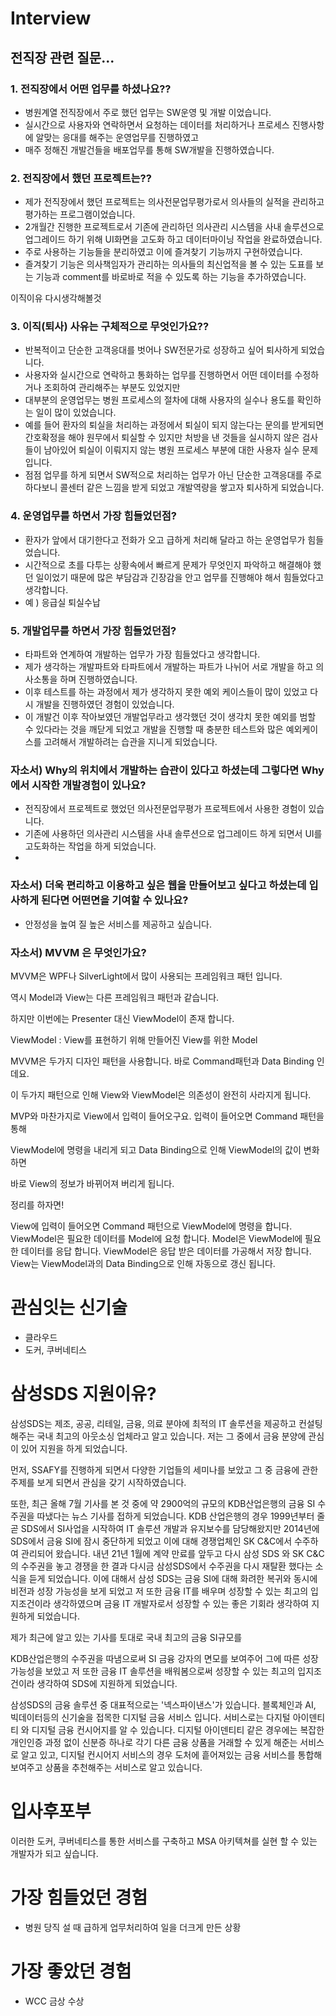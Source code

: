 # Interview

## 전직장 관련 질문...

### 1. 전직장에서 어떤 업무를 하셨나요??
- 병원계열 전직장에서 주로 했던 업무는 SW운영 및 개발 이었습니다.
- 실시간으로 사용자와 연락하면서 요청하는 데이터를 처리하거나 프로세스 진행사항에 
    알맞는 응대를 해주는 운영업무를 진행하였고 
- 매주 정해진 개발건들을 배포업무를 통해 SW개발을 진행하였습니다.


### 2. 전직장에서 했던 프로젝트는??
- 제가 전직장에서 했던 프로젝트는 의사전문업무평가로서 의사들의 실적을 관리하고 평가하는 프로그램이었습니다.
- 2개월간 진행한 프로젝트로서 기존에 관리하던 의사관리 시스템을 사내 솔루션으로 업그레이드 하기 위해 UI화면을 고도화 하고 데이터마이닝 작업을 완료하였습니다.
- 주로 사용하는 기능들을 분리하였고 이에 즐겨찾기 기능까지 구현하였습니다.
- 즐겨찾기 기능은 의사책임자가 관리하는 의사들의 최신업적을 볼 수 있는 도표를 보는 기능과 comment를 바로바로 적을 수 있도록 하는 기능을 추가하였습니다.

이직이유 다시생각해볼것
### 3. 이직(퇴사) 사유는 구체적으로 무엇인가요??
- 반복적이고 단순한 고객응대를 벗어나 SW전문가로 성장하고 싶어 퇴사하게 되었습니다.
- 사용자와 실시간으로 연락하고 통화하는 업무를 진행하면서 어떤 데이터를 수정하거나 조회하여 관리해주는 부분도 있었지만
- 대부분의 운영업무는 병원 프로세스의 절차에 대해 사용자의 실수나 용도를 확인하는 일이 많이 있었습니다.
- 예를 들어 환자의 퇴실을 처리하는 과정에서 퇴실이 되지 않는다는 문의를 받게되면 간호확정을 해야 원무에서 퇴실할 수 있지만
    처방을 낸 것들을 실시하지 않은 검사들이 남아있어 퇴실이 이뤄지지 않는 병원 프로세스 부분에 대한 사용자 실수 문제입니다.
- 점점 업무를 하게 되면서 SW적으로 처리하는 업무가 아닌 단순한 고객응대를 주로 하다보니
콜센터 같은 느낌을 받게 되었고 개발역량을 쌓고자 퇴사하게 되었습니다.


### 4. 운영업무를 하면서 가장 힘들었던점?
- 환자가 앞에서 대기한다고 전화가 오고 급하게 처리해 달라고 하는 운영업무가 힘들었습니다. 
- 시간적으로 초를 다투는 상황속에서 빠르게 문제가 무엇인지 파악하고 해결해야 했던 일이었기 때문에 많은 부담감과 긴장감을 안고 업무를 진행해야 해서 힘들었다고 생각합니다.
- 예 ) 응급실 퇴실수납

### 5. 개발업무를 하면서 가장 힘들었던점?
- 타파트와 연계하여 개발하는 업무가 가장 힘들었다고 생각합니다.
- 제가 생각하는 개발파트와 타파트에서 개발하는 파트가 나뉘어 서로 개발을 하고
의사소통을 하며 진행하였습니다.
- 이후 테스트를 하는 과정에서 제가 생각하지 못한 예외 케이스들이 많이 있었고 다시 개발을 진행하였던 경험이 있었습니다.
- 이 개발건 이후 작아보였던 개발업무라고 생각했던 것이 생각치 못한 예외를 범할 수 있다라는 것을 깨닫게 되었고 개발을 진행할 때
충분한 테스트와 많은 예외케이스를 고려해서 개발하려는 습관을 지니게 되었습니다.


### 자소서) Why의 위치에서 개발하는 습관이 있다고 하셨는데 그렇다면 Why에서 시작한 개발경험이 있나요?
- 전직장에서 프로젝트로 했었던 의사전문업무평가 프로젝트에서 사용한 경험이 있습니다.
- 기존에 사용하던 의사관리 시스템을 사내 솔루션으로 업그레이드 하게 되면서 UI를 고도화하는 작업을 하게 되었습니다.
- 


### 자소서) 더욱 편리하고 이용하고 싶은 웹을 만들어보고 싶다고 하셨는데 입사하게 된다면 어떤면을 기여할 수 있나요?
- 안정성을 높여 질 높은 서비스를 제공하고 싶습니다.


### 자소서) MVVM 은 무엇인가요?
MVVM은 WPF나 SilverLight에서 많이 사용되는 프레임워크 패턴 입니다.

역시 Model과 View는 다른 프레임워크 패턴과 같습니다.

하지만 이번에는 Presenter 대신 ViewModel이 존재 합니다.

ViewModel : View를 표현하기 위해 만들어진 View를 위한 Model

MVVM은 두가지 디자인 패턴을 사용합니다. 바로 Command패턴과 Data Binding 인데요.

이 두가지 패턴으로 인해 View와 ViewModel은 의존성이 완전히 사라지게 됩니다.

MVP와 마찬가지로 View에서 입력이 들어오구요. 입력이 들어오면 Command 패턴을 통해

ViewModel에 명령을 내리게 되고 Data Binding으로 인해 ViewModel의 값이 변화하면

바로 View의 정보가 바뀌어져 버리게 됩니다.

정리를 하자면!

View에 입력이 들어오면 Command 패턴으로 ViewModel에 명령을 합니다.
ViewModel은 필요한 데이터를 Model에 요청 합니다.
Model은 ViewModel에 필요한 데이터를 응답 합니다.
ViewModel은 응답 받은 데이터를 가공해서 저장 합니다.
View는 ViewModel과의 Data Binding으로 인해 자동으로 갱신 됩니다.



# 관심잇는 신기술
- 클라우드
- 도커, 쿠버네티스

# 삼성SDS 지원이유?

삼성SDS는 제조, 공공, 리테일, 금융, 의료 분야에 최적의 IT 솔루션을 제공하고 컨설팅해주는 국내 최고의 아웃소싱 업체라고 알고 있습니다.
저는 그 중에서 금융 분양에 관심이 있어 지원을 하게 되었습니다.

먼저, SSAFY를 진행하게 되면서 다양한 기업들의 세미나를 보았고 그 중 금융에 관한 주제를 보게 되면서
관심을 갖기 시작하였습니다. 

또한, 최근 올해 7월 기사를 본 것 중에 약 2900억의 규모의 KDB산업은행의 금융 SI 수주권을 따냈다는 뉴스 기사를 접하게 되었습니다. 
KDB 산업은행의 경우 1999년부터 줄곧 SDS에서 SI사업을 시작하여 IT 솔루션 개발과 유지보수를 담당해왔지만 2014년에 SDS에서 금융 SI에 잠시 중단하게 되었고 이에 대해 경쟁업체인 SK C&C에서
수주하여 관리되어 왔습니다. 내년 21년 1월에 계약 만료를 앞두고 다시 삼성 SDS 와 SK C&C의 수주권을 놓고 경쟁을 한 결과 다시금 삼성SDS에서 수주권을 다시 재탈환 했다는 소식을 듣게 되었습니다.
이에 대해서 삼성 SDS는 금융 SI에 대해 화려한 복귀와 동시에 비전과 성장 가능성을 보게 되었고
저 또한 금융 IT를 배우며 성장할 수 있는 최고의 입지조건이라 생각하였으며 금융 IT 개발자로서 성장할 수 있는 좋은 기회라 생각하여 지원하게 되었습니다.


제가 최근에 알고 있는 기사를 토대로 국내 최고의 금융 SI규모를 



KDB산업은행의 수주권을 따냄으로써
SI 금융 강자의 면모를 보여주어 그에 따른 성장가능성을 보았고
저 또한 금융 IT 솔루션을 배워봄으로써 성장할 수 있는 최고의 입지조건이라 생각하여 SDS에 지원하게 되었습니다.


삼성SDS의 금융 솔루션 중 대표적으로는 '넥스파이낸스'가 있습니다. 블록체인과 AI, 빅데이터등의 신기술을 접목한 디지털 금융 서비스 입니다.
서비스로는 다지털 아이덴티티 와 디지털 금융 컨시어지를
알 수 있습니다.
디지털 아이덴티티 같은 경우에는 복잡한 개인인증 과정 없이 신분증 하나로 각기 다른 금융 상품을 거래할 수 있게 해준는 서비스로 알고 있고, 
디지털 컨시어지 서비스의 경우 도처에 흩어져있는 금융 서비스를 통합해 보여주고 상품을 추천해주는 서비스로 알고 있습니다. 


# 입사후포부

이러한 도커, 쿠버네티스를 통한 서비스를 구축하고
MSA 아키텍쳐를 실현 할 수 있는 개발자가 되고 싶습니다.



# 가장 힘들었던 경험
- 병원 당직 설 때 급하게 업무처리하여 일을 더크게 만든 상황



# 가장 좋았던 경험
- WCC 금상 수상


